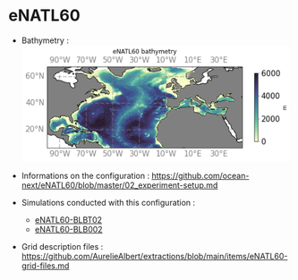 # eNATL60

- Bathymetry :
![map of bathymetry](https://github.com/AurelieAlbert/extractions/blob/main/regions/notebooks-maps/bathy_eNATL60.png)

- Informations on the configuration : https://github.com/ocean-next/eNATL60/blob/master/02_experiment-setup.md

- Simulations conducted with this configuration :
  - [eNATL60-BLBT02](https://github.com/AurelieAlbert/extractions/blob/main/simulations/enatl60-blbt02.md)
  - [eNATL60-BLB002](https://github.com/AurelieAlbert/extractions/blob/main/simulations/enatl60-blb002.md)

- Grid description files : https://github.com/AurelieAlbert/extractions/blob/main/items/eNATL60-grid-files.md

